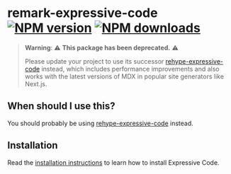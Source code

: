 # remark-expressive-code [![NPM version](https://img.shields.io/npm/v/remark-expressive-code.svg)](https://www.npmjs.com/package/remark-expressive-code) [![NPM downloads](https://img.shields.io/npm/dm/remark-expressive-code.svg)](https://npmjs.org/package/remark-expressive-code)

> **Warning**: ⚠ **This package has been deprecated.** ⚠
>
> Please update your project to use its successor [rehype-expressive-code](https://www.npmjs.com/package/rehype-expressive-code) instead, which includes performance improvements and also works with the latest versions of MDX in popular site generators like Next.js.

## When should I use this?

You should probably be using [rehype-expressive-code](https://www.npmjs.com/package/rehype-expressive-code) instead.

## Installation

Read the [installation instructions](https://expressive-code.com/installation/) to learn how to install Expressive Code.
